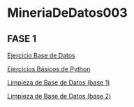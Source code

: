 # MineriaDeDatos003
## FASE 1 
[Ejercicio Base de Datos](https://github.com/AranzaEsteban/Mineria-de-datos/blob/main/Ej1_BasesDatos_Equipo_1.pdf)

[Ejercicios Básicos de Python](https://github.com/Oscarcarg/MineriaDeDatos003/blob/main/Ej_Python_1941600.ipynb)

[Limpieza de Base de Datos (base 1)](https://github.com/AranzaEsteban/Mineria-de-datos/blob/main/Ej_Limpieza_01.ipynb)

[Limpieza de Base de Datos (base 2)](https://github.com/AranzaEsteban/Mineria-de-datos/blob/main/Ej_Limpieza(base2)_01.ipynb)
